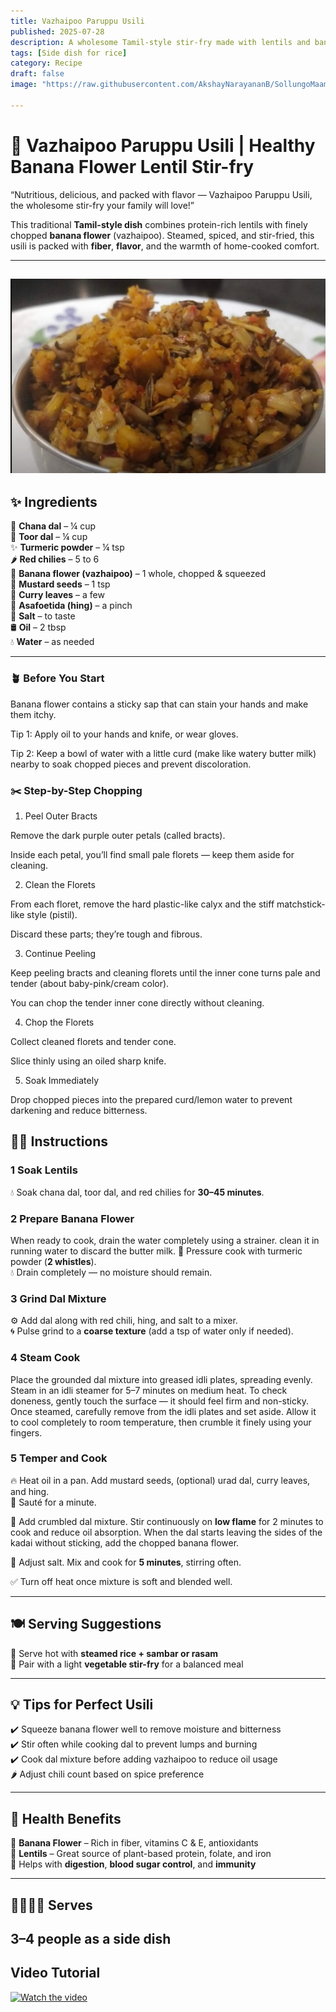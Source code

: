 ```yaml
---
title: Vazhaipoo Paruppu Usili  
published: 2025-07-28  
description: A wholesome Tamil-style stir-fry made with lentils and banana flower. Rich in protein and fiber, this traditional dish is both nourishing and flavorful.  
tags: [Side dish for rice]  
category: Recipe  
draft: false  
image: "https://raw.githubusercontent.com/AkshayNarayananB/SollungoMaami/master/images/paruppuusili.png" 
  
---
```


# 🌼 Vazhaipoo Paruppu Usili | Healthy Banana Flower Lentil Stir-fry

“Nutritious, delicious, and packed with flavor — Vazhaipoo Paruppu Usili, the wholesome stir-fry your family will love!”

This traditional **Tamil-style dish** combines protein-rich lentils with finely chopped **banana flower** (vazhaipoo). Steamed, spiced, and stir-fried, this usili is packed with **fiber**, **flavor**, and the warmth of home-cooked comfort.

---
![paruppuusili](https://raw.githubusercontent.com/AkshayNarayananB/SollungoMaami/master/images/paruppuusili.png)
---
## ✨ Ingredients

🌱 **Chana dal** – ¼ cup  
🌱 **Toor dal** – ¼ cup  
✨ **Turmeric powder** – ¼ tsp  
🌶️ **Red chilies** – 5 to 6  
🌸 **Banana flower (vazhaipoo)** – 1 whole, chopped & squeezed  
🌾 **Mustard seeds** – 1 tsp  
🌿 **Curry leaves** – a few  
💨 **Asafoetida (hing)** – a pinch  
🧂 **Salt** – to taste  
🛢️ **Oil** – 2 tbsp  
💧 **Water** – as needed  

---


### 🪴 Before You Start

Banana flower contains a sticky sap that can stain your hands and make them itchy.

Tip 1: Apply oil to your hands and knife, or wear gloves.

Tip 2: Keep a bowl of water with a little curd (make like watery butter milk)  nearby to soak chopped pieces and prevent discoloration.

### ✂️ Step-by-Step Chopping

1. Peel Outer Bracts

Remove the dark purple outer petals (called bracts).

Inside each petal, you’ll find small pale florets — keep them aside for cleaning.

2. Clean the Florets

From each floret, remove the hard plastic-like calyx and the stiff matchstick-like style (pistil).

Discard these parts; they’re tough and fibrous.

3. Continue Peeling

Keep peeling bracts and cleaning florets until the inner cone turns pale and tender (about baby-pink/cream color).

You can chop the tender inner cone directly without cleaning.

4. Chop the Florets

Collect cleaned florets and tender cone.

Slice thinly using an oiled sharp knife.

5. Soak Immediately

Drop chopped pieces into the prepared curd/lemon water to prevent darkening and reduce bitterness.

## 👩‍🍳 Instructions

### 1 Soak Lentils  
💧 Soak chana dal, toor dal, and red chilies for **30–45 minutes**.  

### 2 Prepare Banana Flower  
   When ready to cook, drain the water completely using a strainer.
   clean it in running water to discard the butter milk.
🍛 Pressure cook with turmeric powder (**2 whistles**).  
💧 Drain completely — no moisture should remain.

### 3 Grind Dal Mixture  
⚙️ Add dal along with red chili, hing, and salt to a mixer.  
🌀 Pulse grind to a **coarse texture** (add a tsp of water only if needed).

### 4 Steam Cook 
Place the grounded dal mixture into greased idli plates, spreading evenly. Steam in an idli steamer for 5–7 minutes on medium heat.
To check doneness, gently touch the surface — it should feel firm and non-sticky.
Once steamed, carefully remove from the idli plates and set aside. Allow it to cool completely to room temperature, then crumble it finely using your fingers.

### 5 Temper and Cook  
🔥 Heat oil in a pan. Add mustard seeds, (optional) urad dal, curry leaves, and hing.  
🌾 Sauté for a minute.

🥣 Add crumbled dal mixture. Stir continuously on **low flame** for 2 minutes to cook and reduce oil absorption.
   When the dal starts leaving the sides of the kadai without sticking, add the chopped banana flower.
   
🧂 Adjust salt. Mix and cook for **5 minutes**, stirring often.

✅ Turn off heat once mixture is soft and blended well.

---

## 🍽️ Serving Suggestions

🍚 Serve hot with **steamed rice + sambar or rasam**  
🥦 Pair with a light **vegetable stir-fry** for a balanced meal  

---

## 💡 Tips for Perfect Usili

✔️ Squeeze banana flower well to remove moisture and bitterness  
✔️ Stir often while cooking dal to prevent lumps and burning  
✔️ Cook dal mixture before adding vazhaipoo to reduce oil usage  
🌶️ Adjust chili count based on spice preference

---

## 🌿 Health Benefits

🌸 **Banana Flower** – Rich in fiber, vitamins C & E, antioxidants  
🍛 **Lentils** – Great source of plant-based protein, folate, and iron  
💪 Helps with **digestion**, **blood sugar control**, and **immunity**

---

## 👨‍👩‍👧‍👦 Serves

**3–4 people** as a side dish
---

## Video Tutorial

[![Watch the video](https://img.youtube.com/vi/VIDEO_ID/0.jpg)](https://youtu.be/rk_leztmg3Q?si=07ElDdQlbnq0Gb7_)
